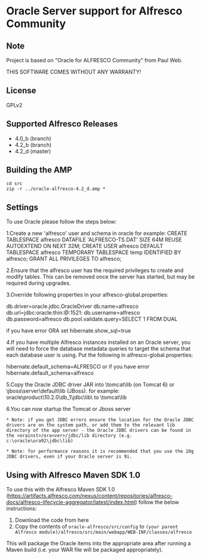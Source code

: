 Oracle Server support for Alfresco Community
============================================

Note
----
Project is based on "Oracle for ALFRESCO Community" from Paul Web.

THIS SOFTWARE COMES WITHOUT ANY WARRANTY!


License
-------
GPLv2


Supported Alfresco Releases
---------------------------
* 4.0_b (branch)
* 4.2_b (branch)
* 4.2_d (master)


Building the AMP
----------------
    cd src
    zip -r ../oracle-alfresco-4.2_d.amp *


Settings
----------------

To use Oracle please follow the steps below:


1.Create a new 'alfresco' user and schema in oracle
for example:
  CREATE TABLESPACE alfresco DATAFILE 'ALFRESCO-TS.DAT' SIZE 64M REUSE AUTOEXTEND ON NEXT 32M;
  CREATE USER alfresco DEFAULT TABLESPACE alfresco TEMPORARY TABLESPACE temp IDENTIFIED BY alfresco;
  GRANT ALL PRIVILEGES TO alfresco; 

2.Ensure that the alfresco user has the required privileges to create and modify tables. This can be removed once the server has started, but may be required during upgrades.

3.Override following properties in your alfresco-global.properties: 

db.driver=oracle.jdbc.OracleDriver
db.name=alfresco
db.url=jdbc:oracle:thin:@<machinename>:1521:<database sid>
db.username=alfresco
db.password=alfresco
db.pool.validate.query=SELECT 1 FROM DUAL

if you have error ORA set hibernate.show_sql=true

4.If you have multiple Alfresco instances installed on an Oracle server, you will need to force the database metadata queries to target the schema that each database user is using. Put the following in alfresco-global.properties: 

hibernate.default_schema=ALFRESCO 
or if you have error
hibernate.default_schema=alfresco

5.Copy the Oracle JDBC driver JAR into \tomcat\lib (on Tomcat 6) or \jboss\server\default\lib (JBoss). 
for example: oracle\product\10.2.0\db_1\jdbc\lib\ to \tomcat\lib

6.You can now startup the Tomcat or Jboss server 


    * Note: if you get JDBC errors ensure the location for the Oracle JDBC drivers are on the system path, or add them to the relevant lib directory of the app server - the Oracle JDBC drivers can be found in the <orainst>/ora<ver>/jdbc/lib directory (e.g. c:\oracle\ora92\jdbc\lib) 

    * Note: for performance reasons it is recommended that you use the 10g JDBC drivers, even if your Oracle server is 9i. 


Using with Alfresco Maven SDK 1.0
---------------------------------

To use this with the Alfresco Maven SDK 1.0 (https://artifacts.alfresco.com/nexus/content/repositories/alfresco-docs/alfresco-lifecycle-aggregator/latest/index.html) follow the below instructions:

1. Download the code from here
2. Copy the contents of `oracle-alfresco/src/config` to `(your parent Alfresco module)/alfresco/src/main/webapp/WEB-INF/classes/alfresco`

This will package the Oracle items into the appropriate area after running a Maven build (i.e. your WAR file will be packaged appropriately).
 
